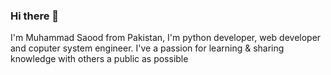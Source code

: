 ### Hi there 👋

I'm Muhammad Saood from Pakistan, I'm python developer, web developer and coputer system engineer.
I've a passion for learning & sharing knowledge with others a public as possible
